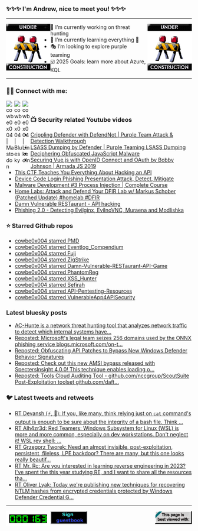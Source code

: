 ### ✨✨✨ I'm Andrew, nice to meet you! ✨✨✨

---
<img align="left" width="120px" src="https://raw.githubusercontent.com/cowbe0x004/cowbe0x004/master/images/image004.gif" />
<img align="right" width="120px" src="https://raw.githubusercontent.com/cowbe0x004/cowbe0x004/master/images/image004.gif" />

- 📖 I’m currently working on threat hunting
- 📘 I’m currently learning everything 🤣
- 🎭 I’m looking to explore purple teaming
- ☑️ 2025 Goals: learn more about Azure, KQL

---

### 🤝🏽 Connect with me:
[<img align="left" alt="cowbe0x004 | Mastodon" width="22px" src="https://cdn.simpleicons.org/mastodon" />][mastodon]
[<img align="left" alt="cowbe0x004 | Bluesky" width="22px" src="https://cdn.simpleicons.org/bluesky" />][bluesky]
[<img align="left" alt="cowbe0x004 | LinkedIn" width="22px" src="https://cdn.simpleicons.org/linkedin" />][linkedin]

<!--
[<img align="left" alt="cowbe0x004.com" width="22px" src="https://raw.githubusercontent.com/iconic/open-iconic/master/svg/globe.svg" />][website]
[<img align="left" alt="cowbe0x004 | YouTube" width="22px" src="https://cdn.jsdelivr.net/npm/simple-icons@v3/icons/youtube.svg" />][youtube]
[<img align="left" alt="cowbe0x004 | Instagram" width="22px" src="https://cdn.jsdelivr.net/npm/simple-icons@v3/icons/instagram.svg" />][instagram]
-->

<br />

### 📺 Security related Youtube videos
<!-- YOUTUBE:START -->
- [Crippling Defender with DefendNot | Purple Team Attack &amp; Detection Walkthrough](https://www.youtube.com/watch?v=Sx2tBjen26s)
- [LSASS Dumping by Defender | Purple Teaming LSASS Dumping](https://www.youtube.com/watch?v=RqpHKyWQpGs)
- [Deciphering Obfuscated JavaScript Malware](https://www.youtube.com/watch?v=2iBqqPmUYfE)
- [Securing Vue.js with OpenID Connect and OAuth by Bobby Johnson | Armada JS 2019](https://www.youtube.com/watch?v=r0BCki3U2AM)
- [This CTF Teaches You Everything About Hacking an API](https://www.youtube.com/watch?v=6Tyqvl-GSNQ)
- [Device Code Login Phishing Presentation Attack, Detect, Mitigate](https://www.youtube.com/watch?v=Y8SSYLEq15Q)
- [Malware Development #3 Process Injection | Complete Course](https://www.youtube.com/watch?v=jRQ-DUltVFA)
- [Home Labs: Attack and Defend Your DFIR Lab w/ Markus Schober &lpar;Patched Update&rpar; #homelab #DFIR](https://www.youtube.com/watch?v=nwX6PjEJVpw)
- [Damn Vulnerable RESTaurant - API hacking](https://www.youtube.com/watch?v=CdVTG3aWTew)
- [Phishing 2.0 - Detecting Evilginx, EvilnoVNC, Muraena and Modlishka](https://www.youtube.com/watch?v=cR9ckk9Axcw)
<!-- YOUTUBE:END -->

### ⭐ Starred Github repos
<!-- GITHUB_STAR:START -->
- [cowbe0x004 starred PMD](https://github.com/rad9800/PMD)
- [cowbe0x004 starred Eventlog_Compendium](https://github.com/nasbench/Eventlog_Compendium)
- [cowbe0x004 starred Fuji](https://github.com/Lazza/Fuji)
- [cowbe0x004 starred ZigStrike](https://github.com/0xsp-SRD/ZigStrike)
- [cowbe0x004 starred Damn-Vulnerable-RESTaurant-API-Game](https://github.com/theowni/Damn-Vulnerable-RESTaurant-API-Game)
- [cowbe0x004 starred PhantomReg](https://github.com/rishieissocool/PhantomReg)
- [cowbe0x004 starred XSS_Hunter](https://github.com/Leviticus-Triage/XSS_Hunter)
- [cowbe0x004 starred Sefirah](https://github.com/shrimqy/Sefirah)
- [cowbe0x004 starred API-Pentesting-Resources](https://github.com/riteshs4hu/API-Pentesting-Resources)
- [cowbe0x004 starred VulnerableApp4APISecurity](https://github.com/Erdemstar/VulnerableApp4APISecurity)
<!-- GITHUB_STAR:END -->

### Latest bluesky posts
<!-- bluesky:START -->
- [AC-Hunte is a network threat hunting tool that analyzes network traffic to detect which internal systems have...](https://bsky.app/profile/cowbe.bsky.social/post/3lbi75uyku22f)
- [Reposted: Microsoft&#39;s legal team seizes 256 domains used by the ONNX phishing service blogs.microsoft.com/on-t...](https://bsky.app/profile/campuscodi.risky.biz/post/3lbhy735iws2v)
- [Reposted: Obfuscating API Patches to Bypass New Windows Defender Behavior Signatures](https://bsky.app/profile/netbiosx.bsky.social/post/3lbhx3mtisk2u)
- [Reposted: Check out this new AMSI bypass released with SpectersInsight 4.0.0! This technique enables loading o...](https://bsky.app/profile/pracsec.bsky.social/post/3lbhs3khwxc22)
- [Reposted: Tools Cloud Auditing Tool - github.com/nccgroup/ScoutSuite Post-Exploitation toolset github.com/daft...](https://bsky.app/profile/bhinfosecurity.bsky.social/post/3lbfxa6yte22c)
<!-- bluesky:END -->

### 🐦 Latest tweets and retweets
<!-- TWEETS:START -->
- [RT Devansh &lpar;⚡, 🥷&rpar;: If you, like many, think relying just on `cat` command&#39;s output is enough to be sure about the integrity of a bash file. Think ...](https://x.com/cowbe0x004/status/1775281218374050131)
- [RT Alh4zr3d: Red Teamers: Windows Subsystem for Linux &lpar;WSL&rpar; is more and more common, especially on dev workstations. Don&#39;t neglect it! WSL rev shell: ...](https://x.com/cowbe0x004/status/1633906799496577058)
- [RT Grzegorz Tworek: Need an almost invisible, post-exploitation, persistent, fileless, LPE backdoor? There are many, but this one looks really beautif...](https://x.com/cowbe0x004/status/1635059979584704512)
- [RT Mr. Rc: Are you interested in learning reverse engineering in 2023? I&#39;ve spent the this year studying RE, and I want to share all the resources tha...](https://x.com/cowbe0x004/status/1608957126986338304)
- [RT Oliver Lyak: Today we&#39;re publishing new techniques for recovering NTLM hashes from encrypted credentials protected by Windows Defender Credential G...](https://x.com/cowbe0x004/status/1609759486306144256)
<!-- TWEETS:END -->

---

[<img align="left" width="120px" src="https://raw.githubusercontent.com/cowbe0x004/cowbe0x004/master/images/visitors.gif" />][visitor]
[<img align="left" alt="Sign My Guestbook" width="100px" src="https://raw.githubusercontent.com/cowbe0x004/cowbe0x004/master/images/sign_guest_book.gif" />][guestbook]
[<img align="right" width="100px" src="https://raw.githubusercontent.com/cowbe0x004/cowbe0x004/master/images/netscape.gif" />][netscape]


[website]: https://cowbe0x004.com
[mastodon]: https://infosec.exchange/@cowbe
[bluesky]: https://bsky.app/profile/cowbe.bsky.social
[youtube]: https://youtube.com/
[instagram]: https://instagram.com/
[linkedin]: https://www.linkedin.com/in/anhuang/
[guestbook]: https://github.com/cowbe0x004/cowbe0x004/issues
[netscape]: https://github.com/cowbe0x004/cowbe0x004
[visitor]: https://github.com/cowbe0x004/cowbe0x004
